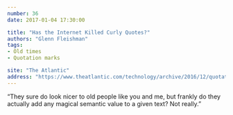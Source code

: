 ```yaml
---
number: 36
date: 2017-01-04 17:30:00

title: "Has the Internet Killed Curly Quotes?"
authors: "Glenn Fleishman"
tags:
- Old times
- Quotation marks

site: "The Atlantic"
address: "https://www.theatlantic.com/technology/archive/2016/12/quotation-mark-wars/511766/"
---
```


“They sure do look nicer to old people like you and me, but frankly do they actually add any magical semantic value to a given text? Not really.”
